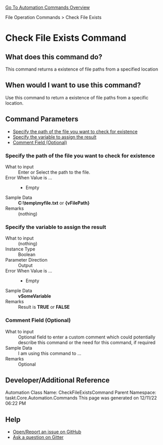 <!--TITLE: Check File Exists Command -->
<!-- SUBTITLE: a command in the File Operation Commands group. -->
[Go To Automation Commands Overview](/automation-commands.md)


File Operation Commands &gt; Check File Exists


# Check File Exists Command


## What does this command do?
This command returns a existence of file paths from a specified location


## When would I want to use this command?
Use this command to return a existence of file paths from a specific location.


## Command Parameters
- [Specify the path of the file you want to check for existence](#param_0)
- [Specify the variable to assign the result](#param_1)
- [Comment Field (Optional)](#param_2)


<a id="param_0"></a>
### Specify the path of the file you want to check for existence


<dl>
<dt>What to input</dt><dd>Enter or Select the path to the file.</dd>
<dt></dt><dd></dd>
<dt>Error When Value is ...</dt><dd><ul>
<li>Empty</li>
</ul></dd><dt>Sample Data</dt><dd><strong>C:\temp\myfile.txt</strong> or <strong>{vFilePath}</strong></dd>
<dt>Remarks</dt><dd>(nothing)</dd>
</dl>




<a id="param_1"></a>
### Specify the variable to assign the result


<dl>
<dt>What to input</dt><dd>(nothing)</dd>
<dt>Instance Type</dt><dd>Boolean</dd>
<dt>Parameter Direction</dt><dd>Output</dd><dt>Error When Value is ...</dt><dd><ul>
<li>Empty</li>
</ul></dd><dt>Sample Data</dt><dd><strong>vSomeVariable</strong></dd>
<dt>Remarks</dt><dd>Result is <strong>TRUE</strong> or <strong>FALSE</strong></dd>
</dl>




<a id="param_2"></a>
### Comment Field (Optional)


<dl>
<dt>What to input</dt><dd>Optional field to enter a custom comment which could potentially describe this command or the need for this command, if required</dd>
<dt></dt><dd></dd>
<dt>Sample Data</dt><dd>I am using this command to ...</dd>
<dt>Remarks</dt><dd>Optional</dd>
</dl>




## Developer/Additional Reference
Automation Class Name: CheckFileExistsCommand
Parent Namespace: taskt.Core.Automation.Commands
This page was generated on 12/11/22 06:22 PM


## Help
- [Open/Report an issue on GitHub](https://github.com/saucepleez/taskt/issues/new)
- [Ask a question on Gitter](https://gitter.im/taskt-rpa/Lobby)
